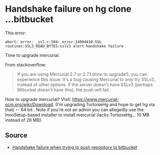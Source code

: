 ﻿# Handshake failure on hg clone ...bitbucket

This error:

    abort: error: _ssl.c:504: error:14094410:SSL routines:SSL3_READ_BYTES:sslv3 alert handshake failure

Time to upgrade mercurial.

From stackoverflow:

> If you are using Mercurial 2.7 or 2.7.1 (time to upgrade!), you can experience this issue. It's a bug causing Mercurial to only try SSLv3, instead of other options. If the server doesn't have SSLv3 (perhaps Bitbucket doesn't have this), the push will fail.

How to upgrade mercurial? Visit: <https://www.mercurial-scm.org/wiki/Download>. (I'm upgrading TortoiseHg and hope to get hg via that)     -- 64 bit .
Note if you're not an admin you can allegedly use the InnoSetup-based installer to install mercurial (lacks TortoiseHg... 10 MB instead of 26 MB).

## Source

- [Handshake failure when trying to push repository to bitbucket](http://stackoverflow.com/questions/26952911/handshake-failure-when-trying-to-push-repository-to-bitbucket)